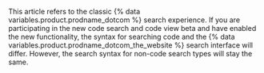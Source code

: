 This article refers to the classic {% data variables.product.prodname_dotcom %} search experience. If you are participating in the new code search and code view beta and have enabled the new functionality, the syntax for searching code and the {% data variables.product.prodname_dotcom_the_website %} search interface will differ. However, the search syntax for non-code search types will stay the same.
